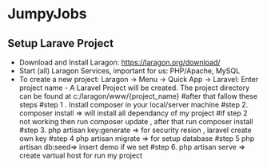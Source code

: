 # JumpyJobs
## Setup Larave Project
- Download and Install Laragon: https://laragon.org/download/
- Start (all) Laragon Services, important for us: PHP/Apache, MySQL
- To create a new project: Laragon -> Menu -> Quick App -> Laravel: Enter project name - A Laravel Project will be created. The project directory can be found at c:/laragon/www/{project_name}
#after that fallow these steps 
#step 1 . Install composer in your local/server machine 
#step 2. composer install => will install all dependancy of my project 
#if step 2 not working then run composer update , after that run composer install
#step 3. php artisan key:generate => for security resion , laravel create own key 
#step 4 php artisan migrate => for setup database 
#step 5 php artisan db:seed=> insert demo if we set 
#step 6. php artisan serve => create vartual host for run my project 
